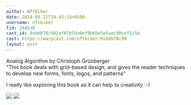```yaml
---
author: NftBiker
date: 2024-04-22T19:43:14+0200
username: nftbiker
fid: 264538
cast_id: 0xbbb78c902af07b5da0ef9b65e5e5aec98cef5c5e
cast: https://warpcast.com/nftbiker/0xbbb78c90
layout: post
---
```

Analog Algorithm by Christoph Grünberger  
"This book deals with grid-based design, and gives the reader techniques to develop new forms, fonts, logos, and patterns"  
  
I really like exploring this book as it can help to creativity :-)  

![](https://imagedelivery.net/BXluQx4ige9GuW0Ia56BHw/1592d489-5d2a-4fb4-7eee-8f9aa5aeee00/original)
![](https://imagedelivery.net/BXluQx4ige9GuW0Ia56BHw/321427ed-35b5-4ed3-d1a2-9b8c3d18d400/original)